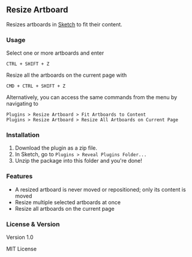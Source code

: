 ## Resize Artboard

Resizes artboards in [Sketch](http://bohemiancoding.com/sketch) to fit their content.

### Usage

Select one or more artboards and enter

    CTRL + SHIFT + Z

Resize all the artboards on the current page with

    CMD + CTRL + SHIFT + Z

Alternatively, you can access the same commands from the menu by navigating to

    Plugins > Resize Artboard > Fit Artboards to Content
    Plugins > Resize Artboard > Resize All Artboards on Current Page

### Installation

1. Download the plugin as a zip file.
2. In Sketch, go to `Plugins > Reveal Plugins Folder...`
3. Unzip the package into this folder and you're done!

### Features

- A resized artboard is never moved or repositioned; only its content is moved
- Resize multiple selected artboards at once
- Resize all artboards on the current page

### License & Version

Version 1.0

MIT License
